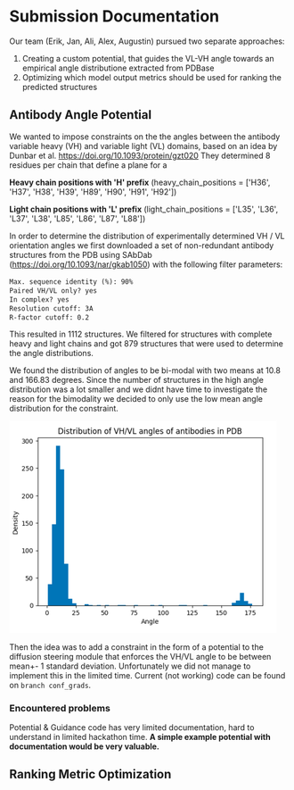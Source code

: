# Submission Documentation
Our team (Erik, Jan, Ali, Alex, Augustin) pursued two separate approaches:
1. Creating a custom potential, that guides the VL-VH angle towards an empirical angle distributione extracted from PDBase
2. Optimizing which model output metrics should be used for ranking the predicted structures

## Antibody Angle Potential
We wanted to impose constraints on the the angles between the antibody variable heavy (VH) and variable light (VL) domains, based on an idea by
Dunbar et al. https://doi.org/10.1093/protein/gzt020
They determined 8 residues per chain that define a plane for a

**Heavy chain positions with 'H' prefix**
(heavy_chain_positions = ['H36', 'H37', 'H38', 'H39', 'H89', 'H90', 'H91', 'H92'])

**Light chain positions with 'L' prefix**
(light_chain_positions = ['L35', 'L36', 'L37', 'L38', 'L85', 'L86', 'L87', 'L88'])

In order to determine the distribution of experimentally determined VH / VL orientation angles we first downloaded a set of non-redundant antibody structures from the PDB using SAbDab (https://doi.org/10.1093/nar/gkab1050) with the following filter parameters:
```
Max. sequence identity (%): 90%
Paired VH/VL only? yes
In complex? yes
Resolution cutoff: 3A
R-factor cutoff: 0.2
```

This resulted in 1112 structures. We filtered for structures with complete heavy and light chains and got 879 structures that were used to determine the angle distributions.

We found the distribution of angles to be bi-modal with two means at 10.8 and 166.83 degrees. Since the number of structures in the high angle distribution was a lot smaller and we didnt have time to investigate the reason for the bimodality we decided to only use the low mean angle distribution for the constraint.

![Histogram over VL/HL angle distributions](angle_hist.png)

Then the idea was to add a constraint in the form of a potential to the diffusion steering module that enforces the VH/VL angle to be between 
mean+- 1 standard deviation. Unfortunately we did not manage to implement this in the limited time. Current (not working) code can be found on `branch conf_grads`.

### Encountered problems

Potential & Guidance code has very limited documentation, hard to understand in limited hackathon time. **A simple example potential with documentation would be very valuable.**

## Ranking Metric Optimization


